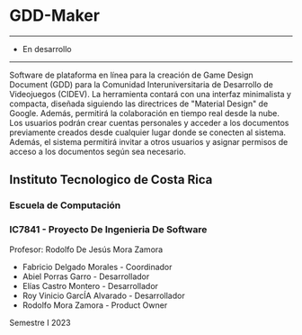 # GDD-Maker
----
+ En desarrollo
----

Software de plataforma en línea para la creación de Game Design Document (GDD) para la Comunidad Interuniversitaria de Desarrollo de Videojuegos (CIDEV). La herramienta contará con una interfaz minimalista y compacta, diseñada siguiendo las directrices de "Material Design" de Google. Además, permitirá la colaboración en tiempo real desde la nube. Los usuarios podrán crear cuentas personales y acceder a los documentos previamente creados desde cualquier lugar donde se conecten al sistema. Además, el sistema permitirá invitar a otros usuarios y asignar permisos de acceso a los documentos según sea necesario.




## Instituto Tecnologico de Costa Rica
### Escuela de Computación

### IC7841 - Proyecto De Ingenieria De Software

Profesor: Rodolfo De Jesús Mora Zamora

+ Fabricio Delgado Morales - Coordinador
+ Abiel Porras Garro - Desarrollador
+ Elías Castro Montero - Desarrollador
+ Roy Vinicio GarcÍA Alvarado - Desarrollador
+ Rodolfo Mora Zamora - Product Owner

Semestre I 2023
